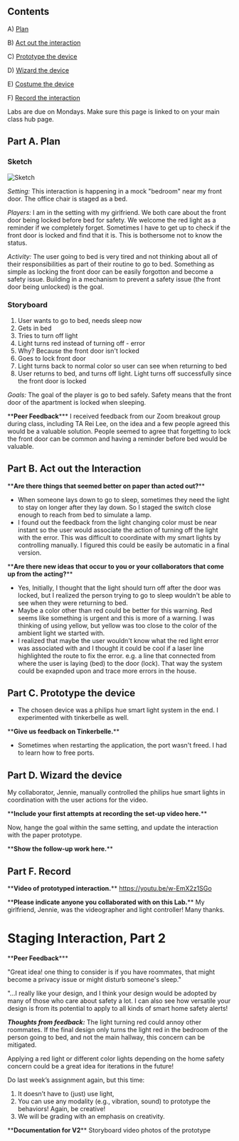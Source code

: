 ## Contents

A) [Plan](#part-a-plan) 

B) [Act out the interaction](#part-b-act-out-the-interaction) 

C) [Prototype the device](#part-c-prototype-the-device)

D) [Wizard the device](#part-d-wizard-the-device) 

E) [Costume the device](#part-e-costume-the-device)

F) [Record the interaction](#part-f-record)

Labs are due on Mondays. Make sure this page is linked to on your main class hub page.

## Part A. Plan 

### Sketch

 ![Sketch](https://user-images.githubusercontent.com/89586838/131934452-9b41c3f3-6a0f-4b01-b9e8-02559df1f2b4.jpg)

_Setting:_ 
This interaction is happening in a mock "bedroom" near my front door. The office chair is staged as a bed.

_Players:_ 
I am in the setting with my girlfriend. We both care about the front door being locked before bed for safety. We welcome the red light as a reminder if we completely forget. Sometimes I have to get up to check if the front door is locked and find that it is. This is bothersome not to know the status.

_Activity:_ 
The user going to bed is very tired and not thinking about all of their responsibilities as part of their routine to go to bed. Something as simple as locking the front door can be easily forgotton and become a safety issue. Building in a mechanism to prevent a safety issue (the front door being unlocked) is the goal.

### Storyboard

1. User wants to go to bed, needs sleep now
2. Gets in bed
3. Tries to turn off light
3. Light turns red instead of turning off - error
4. Why? Because the front door isn't locked
6. Goes to lock front door
7. Light turns back to normal color so user can see when returning to bed
8. User returns to bed, and turns off light. Light turns off successfully since the front door is locked

_Goals:_
The goal of the player is go to bed safely. Safety means that the front door of the apartment is locked when sleeping.

\*\***Peer Feedback***\*\*
I received feedback from our Zoom breakout group during class, including TA Rei Lee, on the idea and a few people agreed this would be a valuable solution. People seemed to agree that forgetting to lock the front door can be common and having a reminder before bed would be valuable.

## Part B. Act out the Interaction

\*\***Are there things that seemed better on paper than acted out?**\*\*
  - When someone lays down to go to sleep, sometimes they need the light to stay on longer after they lay down. So I staged the switch close enough to reach from bed to simulate a lamp.
  - I found out the feedback from the light changing color must be near instant so the user would associate the action of turning off the light with the error. This was difficult to coordinate with my smart lights by controlling manually. I figured this could be easily be automatic in a final version.

\*\***Are there new ideas that occur to you or your collaborators that come up from the acting?**\*\*
- Yes, Initially, I thought that the light should turn off after the door was locked, but I realized the person trying to go to sleep wouldn't be able to see when they were returning to bed.
- Maybe a color other than red could be better for this warning. Red seems like something is urgent and this is more of a warning. I was thinking of using yellow, but yellow was too close to the color of the ambient light we started with.
- I realized that maybe the user wouldn't know what the red light error was associated with and I thought it could be cool if a laser line highlighted the route to fix the error. e.g. a line that connected from where the user is laying (bed) to the door (lock). That way the system could be exapnded upon and trace more errors in the house.

## Part C. Prototype the device
- The chosen device was a philips hue smart light system in the end. I experimented with tinkerbelle as well.

\*\***Give us feedback on Tinkerbelle.**\*\*
- Sometimes when restarting the application, the port wasn't freed. I had to learn how to free ports.

## Part D. Wizard the device
My collaborator, Jennie, manually controlled the philips hue smart lights in coordination with the user actions for the video.

\*\***Include your first attempts at recording the set-up video here.**\*\*

Now, hange the goal within the same setting, and update the interaction with the paper prototype. 

\*\***Show the follow-up work here.**\*\*

## Part F. Record

\*\***Video of prototyped interaction.**\*\*
https://youtu.be/w-EmX2z1SGo

\*\***Please indicate anyone you collaborated with on this Lab.**\*\*
My girlfriend, Jennie, was the videographer and light controller! Many thanks.

# Staging Interaction, Part 2

\*\***Peer Feedback***\*\*

"Great idea! one thing to consider is if you have roommates, that might become a privacy issue or might disturb someone's sleep."

"...I really like your design, and I think your design would be adopted by many of those who care about safety a lot. I can also see how versatile your design is from its potential to apply to all kinds of smart home safety alerts!

***Thoughts from feedback:***
The light turning red could annoy other roommates. If the final design only turns the light red in the bedroom of the person going to bed, and not the main hallway, this concern can be mitigated.

Applying a red light or different color lights depending on the home safety concern could be a great idea for iterations in the future!

Do last week’s assignment again, but this time: 
1) It doesn’t have to (just) use light, 
2) You can use any modality (e.g., vibration, sound) to prototype the behaviors! Again, be creative!
3) We will be grading with an emphasis on creativity. 

\*\***Documentation for V2**\*\*
Storyboard 
video 
photos of the prototype
